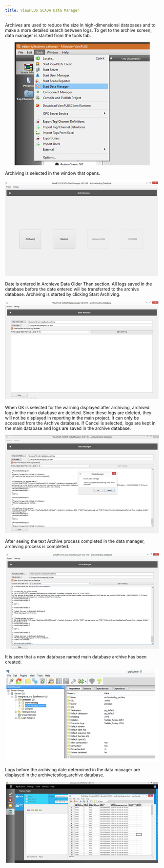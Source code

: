 ```yaml
---
title: ViewPLUS SCADA Data Manager
---
```


Archives are used to reduce the size in high-dimensional databases and to make a more detailed search between logs. To get to the archive screen, data manager is started from the tools tab.

<center>

![datamanager1](/img/datamanager1.png)

</center>

Archiving is selected in the window that opens.

<center>

![datamanager2](/img/datamanager2.png)

</center>

Date is entered in Archieve Data Older Than section. All logs saved in the database before the date entered will be transferred to the archive database. Archiving is started by clicking Start Archiving.

<center>

![datamanager3](/img/datamanager3.png)

</center>

When OK is selected for the warning displayed after archiving, archived logs in the main database are deleted. Since these logs are deleted, they will not be displayed in reporting in the main project. It can only be accessed from the Archive database. If Cancel is selected, logs are kept in the main database and logs are saved in the archive database.

<center>

![datamanager4](/img/datamanager4.png)

</center>

After seeing the text Archive process completed in the data manager, archiving process is completed.

<center>

![datamanager5](/img/datamanager5.png)

</center>

It is seen that a new database named main database archive has been created.

<center>

![datamanager6](/img/datamanager6.png)

</center>

Logs before the archiving date determined in the data manager are displayed in the archivetestlog_archive database.

<center>

![datamanager7](/img/datamanager7.png)

</center>